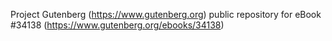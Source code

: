 Project Gutenberg (https://www.gutenberg.org) public repository for eBook #34138 (https://www.gutenberg.org/ebooks/34138)
